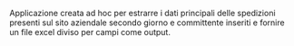 Applicazione creata ad hoc per estrarre i dati principali delle spedizioni presenti sul sito aziendale secondo giorno e committente inseriti e fornire un file excel diviso per campi come output.
